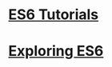 # [ES6 Tutorials](https://ponyfoo.com/articles/es6#introduction)
# [Exploring ES6](https://exploringjs.com/es6/)


